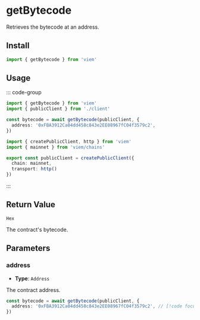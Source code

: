 # getBytecode

Retrieves the bytecode at an address.

## Install

```ts
import { getBytecode } from 'viem'
```

## Usage

::: code-group

```ts [example.ts]
import { getBytecode } from 'viem'
import { publicClient } from './client'

const bytecode = await getBytecode(publicClient, {
  address: '0xFBA3912Ca04dd458c843e2EE08967fC04f3579c2',
})
```

```ts [client.ts]
import { createPublicClient, http } from 'viem'
import { mainnet } from 'viem/chains'

export const publicClient = createPublicClient({
  chain: mainnet,
  transport: http()
})
```

:::

## Return Value

`Hex`

The contract's bytecode.

## Parameters

### address

- **Type**: `Address`

The contract address.

```ts
const bytecode = await getBytecode(publicClient, {
  address: '0xFBA3912Ca04dd458c843e2EE08967fC04f3579c2', // [!code focus]
})
```